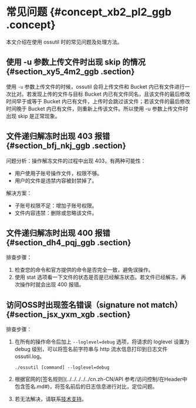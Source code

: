 # 常见问题 {#concept_xb2_pl2_ggb .concept}

本文介绍在使用 ossutil 时的常见问题及处理方法。

## 使用 -u 参数上传文件时出现 skip 的情况 {#section_xy5_4m2_ggb .section}

使用 `-u` 参数上传文件的时候，ossutil 会将上传文件和 Bucket 内已有文件进行一次比对。若发现上传的文件与目标 Bucket 内已有文件同名，且该文件的最后修改时间早于或等于 Bucket 内已有文件，上传时会跳过该文件；若该文件的最后修改时间晚于 Bucket 内已有文件，则重新上传该文件。所以使用 -u 参数上传文件时出现 skip 是正常现象。

## 文件递归解冻时出现 403 报错 {#section_bfj_nkj_ggb .section}

问题分析：操作解冻文件的过程中出现 403，有两种可能性：

-   用户使用子账号操作文件，权限不够。
-   用户的文件是违禁内容被封禁掉了。

解决方案：

-   子账号权限不足：增加子账号权限。
-   文件内容违禁：删除或忽略该文件。

## 文件递归解冻时出现 400 报错 {#section_dh4_pqj_ggb .section}

排查步骤：

1.  检查您的命令和官方提供的命令是否完全一致，避免误操作。
2.  使用 stat 选项看一下文件的状态是否是已经解冻状态。若文件已经解冻，再次操作时就会出现 400 报错。

## 访问OSS时出现签名错误（signature not match） {#section_jsx_yxm_xgb .section}

排查步骤：

1.  在所有的操作命令后加上 `--loglevel=debug` 选项，将请求的 loglevel 设置为 debug 级别，可以将签名前字符串与 http 流水信息打印到日志文件 ossutil.log。

    ```
    ./ossutil [command] --loglevel=debug
    ```

2.  根据官网的[签名规则](../../../../../cn.zh-CN/API 参考/访问控制/在Header中包含签名.md#)，将签名前后的日志信息进行对比，定位问题。
3.  若无法解决，请联系[技术支持](https://selfservice.console.aliyun.com/ticket/createIndex)。

